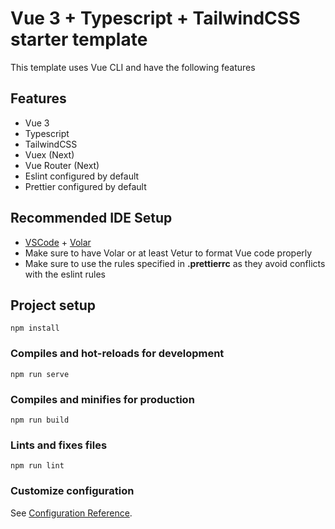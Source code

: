# Vue 3 + Typescript + TailwindCSS starter template

This template uses Vue CLI and have the following features

## Features

-   Vue 3
-   Typescript
-   TailwindCSS
-   Vuex (Next)
-   Vue Router (Next)
-   Eslint configured by default
-   Prettier configured by default

## Recommended IDE Setup

-   [VSCode](https://code.visualstudio.com/) + [Volar](https://marketplace.visualstudio.com/items?itemName=johnsoncodehk.volar)
-   Make sure to have Volar or at least Vetur to format Vue code properly
-   Make sure to use the rules specified in **.prettierrc** as they avoid conflicts with the eslint rules

## Project setup

```
npm install
```

### Compiles and hot-reloads for development

```
npm run serve
```

### Compiles and minifies for production

```
npm run build
```

### Lints and fixes files

```
npm run lint
```

### Customize configuration

See [Configuration Reference](https://cli.vuejs.org/config/).
